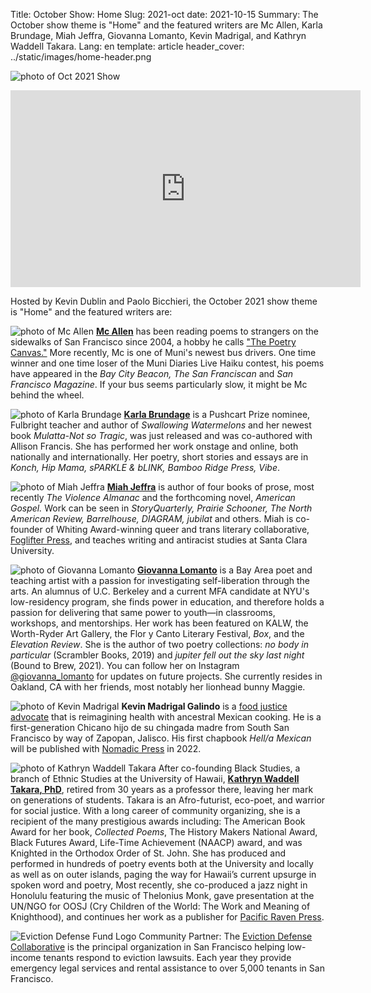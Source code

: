 Title: October Show: Home
Slug: 2021-oct
date: 2021-10-15
Summary: The October show theme is "Home" and the featured writers are Mc Allen, Karla Brundage, Miah Jeffra, Giovanna Lomanto, Kevin Madrigal, and Kathryn Waddell Takara.
Lang: en
template: article
header_cover: ../static/images/home-header.png


![photo of Oct 2021 Show](../static/images/10-29-show.png)

<iframe width="560" height="315" src="https://www.youtube.com/embed/pLbW1ZMMUOs" title="YouTube video player" frameborder="0" allow="accelerometer; autoplay; clipboard-write; encrypted-media; gyroscope; picture-in-picture" allowfullscreen></iframe>

Hosted by Kevin Dublin and Paolo Bicchieri, the October 2021 show theme is "Home" and the featured writers are:


![photo of Mc Allen](../static/images/mc-allen.jpg)
[**Mc Allen**](https://www.mc-allen.com/) has been reading poems to strangers on the sidewalks of San Francisco since 2004, a hobby he calls ["The Poetry Canvas."](https://www.mc-allen.com/poetry-canvas) More recently, Mc is one of Muni's newest bus drivers. One time winner and one time loser of the Muni Diaries Live Haiku contest, his poems have appeared in the *Bay City Beacon, The San Franciscan* and *San Francisco Magazine*. If your bus seems particularly slow, it might be Mc behind the wheel.

![photo of Karla Brundage](../static/images/karla-brundage.jpg)
[**Karla Brundage**](https://www.karlabrundage.com/) is a Pushcart Prize nominee, Fulbright teacher and author of *Swallowing Watermelons* and her newest book *Mulatta-Not so Tragic*, was just released and was co-authored with Allison Francis. She has performed her work onstage and online, both nationally and internationally. Her poetry, short stories and essays are in *Konch, Hip Mama, sPARKLE & bLINK, Bamboo Ridge Press, Vibe*.

![photo of Miah Jeffra](../static/images/miah-jeffra.png)
[**Miah Jeffra**](https://www.miahjeffra.com) is author of four books of prose, most recently *The Violence Almanac* and the forthcoming novel, *American Gospel.* Work can be seen in *StoryQuarterly, Prairie Schooner, The North American Review, Barrelhouse, DIAGRAM, jubilat* and others. Miah is co-founder of Whiting Award-winning queer and trans literary collaborative, [Foglifter Press](https://foglifterjournal.com/), and teaches writing and antiracist studies at Santa Clara University.

![photo of Giovanna Lomanto](../static/images/giovanna-lomanto.jpg)
[**Giovanna Lomanto**](https://linktr.ee/giovanna_lomanto) is a Bay Area poet and teaching artist with a passion for investigating self-liberation through the arts. An alumnus of U.C. Berkeley and a current MFA candidate at NYU's low-residency program, she finds power in education, and therefore holds a passion for delivering that same power to youth—in classrooms, workshops, and mentorships. Her work has been featured on KALW, the Worth-Ryder Art Gallery, the Flor y Canto Literary Festival, *Box*, and the *Elevation Review*. She is the author of two poetry collections: *no body in particular* (Scrambler Books, 2019) and *jupiter fell out the sky last night* (Bound to Brew, 2021). You can follow her on Instagram [@giovanna_lomanto](https://www.instagram.com/giovanna_lomanto/) for updates on future projects. She currently resides in Oakland, CA with her friends, most notably her lionhead bunny Maggie.

![photo of Kevin Madrigal](../static/images/kevin-madrigal.png)
**Kevin Madrigal Galindo** is a [food justice advocate](https://farminghope.org/) that is reimagining health with ancestral Mexican cooking. He is a first-generation Chicano hijo de su chingada madre from South San Francisco by way of Zapopan, Jalisco. His first chapbook *Hell/a Mexican* will be published with [Nomadic Press](https://www.nomadicpress.org/store) in 2022.

![photo of Kathryn Waddell Takara](../static/images/kathryn-takara.jpg)
After co-founding Black Studies, a branch of Ethnic Studies at the University of Hawaii, **[Kathryn Waddell Takara, PhD](https://en.wikipedia.org/wiki/Kathryn_Waddell_Takara)**, retired from 30 years as a professor there, leaving her mark on generations of students. Takara is an Afro-futurist, eco-poet, and warrior for social justice. With a long career of community organizing, she is a recipient of the many prestigious awards including: The American Book Award for her book, *Collected Poems*, The History Makers National Award, Black Futures Award, Life-Time Achievement (NAACP) award, and was Knighted in the Orthodox Order of St. John. She has produced and performed in hundreds of poetry events both at the University and locally as well as on outer islands, paging the way for Hawaii’s current upsurge in spoken word and poetry, Most recently, she co-produced a jazz night in Honolulu featuring the music of Thelonius Monk, gave presentation at the UN/NGO for OOSJ (Cry Children of the World: The Work and Meaning of Knighthood), and continues her work as a publisher for [Pacific Raven Press](https://pacificravenpress.co/).

![Eviction Defense Fund Logo](../static/images/edc-logo.png)
Community Partner: The [Eviction Defense Collaborative](https://evictiondefense.org/) is the principal organization in San Francisco helping low-income tenants respond to eviction lawsuits. Each year they provide emergency legal services and rental assistance to over 5,000 tenants in San Francisco.


